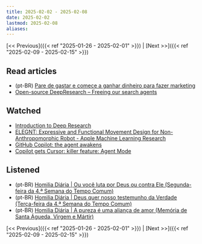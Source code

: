 ```yaml
---
title: 2025-02-02 - 2025-02-08
date: 2025-02-02
lastmod: 2025-02-08
aliases:
---
```


[<< Previous]({{< ref "2025-01-26 - 2025-02-01" >}}) | [Next >>]({{< ref "2025-02-09 - 2025-02-15" >}})

## Read articles
- (pt-BR) [Pare de gastar e comece a ganhar dinheiro para fazer marketing](https://moacirmoda.substack.com/p/pare-de-gastar-e-comece-a-ganhar)
- [Open-source DeepResearch – Freeing our search agents](https://huggingface.co/blog/open-deep-research)

## Watched
- [Introduction to Deep Research](https://www.youtube.com/watch?v=YkCDVn3_wiw)
- [ELEGNT: Expressive and Functional Movement Design for Non-Anthropomorphic Robot - Apple Machine Learning Research](https://machinelearning.apple.com/research/elegnt-expressive-functional-movement)
- [GitHub Copilot: the agent awakens](https://www.youtube.com/watch?v=C95drFKy4ss)
- [Copilot gets Cursor: killer feature: Agent Mode](https://www.youtube.com/watch?v=zIejF3IGtWk)

## Listened
- (pt-BR) [Homilia Diária | Ou você luta por Deus ou contra Ele (Segunda-feira da 4.ª Semana do Tempo Comum)](https://www.youtube.com/watch?v=TBB2jH_L4uI)
- (pt-BR) [Homilia Diária | Deus quer nosso testemunho da Verdade (Terça-feira da 4.ª Semana do Tempo Comum)](https://www.youtube.com/watch?v=Mzt1reYptAg)
- (pt-BR) [Homilia Diária | A pureza é uma aliança de amor (Memória de Santa Águeda, Virgem e Mártir)](https://www.youtube.com/watch?v=7XefPG508FE)

[<< Previous]({{< ref "2025-01-26 - 2025-02-01" >}}) | [Next >>]({{< ref "2025-02-09 - 2025-02-15" >}})
